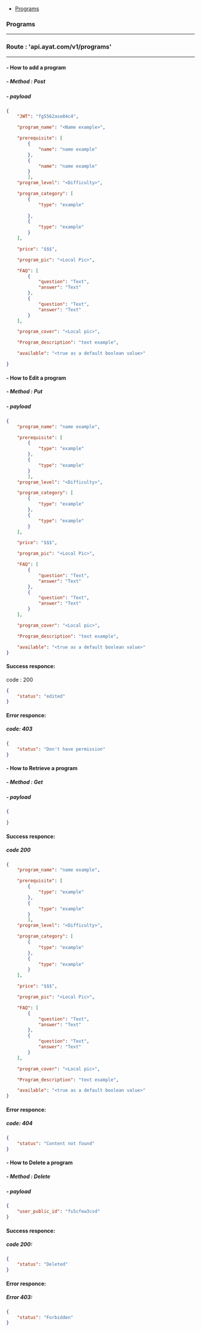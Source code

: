 - [Programs](#Programs)

### Programs
<hr/>

### Route : 'api.ayat.com/v1/programs'

<hr/>

#### - How to add a program
##### - Method : Post
##### - payload
```json
{
    "JWT": "fg5562ase84c4",

    "program_name": "<Name example>",

    "prerequisite": [
        {
            "name": "name example"
        },
        {
            "name": "name example"
        }
        ],
    "program_level": "<Difficulty>",

    "program_category": [
        {
            "type": "example"
            
        },
        {
            "type": "example"
        }
    ],

    "price": "$$$",

    "program_pic": "<Local Pic>",

    "FAQ": [
        {
            "question": "Text",
            "answer": "Text"
        },
        {
            "question": "Text",
            "answer": "Text"
        }
    ],

    "program_cover": "<Local pic>",

    "Program_description": "text example",

    "available": "<true as a default boolean value>"

}
```
#### - How to Edit a program
##### - Method : Put
##### - payload
```json
{
    "program_name": "name example",

    "prerequisite": [
        {
            "type": "example"
        },
        {
            "type": "example"
        }
        ],
    "program_level": "<Difficulty>",

    "program_category": [
        {
            "type": "example"
        },
        {
            "type": "example"
        }
    ],

    "price": "$$$",

    "program_pic": "<Local Pic>",

    "FAQ": [  
        {
            "question": "Text",
            "answer": "Text"
        },
        {
            "question": "Text",
            "answer": "Text"
        }
    ],

    "program_cover": "<Local pic>",

    "Program_description": "text example",

    "available": "<true as a default boolean value>"
}
```
#### Success responce:
code : 200
```json
{
    "status": "edited"
}
```

#### Error responce:
##### code: 403
```json
{
    "status": "Don't have permission"
}
```


#### - How to Retrieve a program
##### - Method : Get
##### - payload

```json
{
    
}
```
#### Success responce:
##### code 200
```json
{
    "program_name": "name example",

    "prerequisite": [
        {
            "type": "example"
        },
        {
            "type": "example"
        }
        ],
    "program_level": "<Difficulty>",

    "program_category": [
        {
            "type": "example"
        },
        {
            "type": "example"
        }
    ],

    "price": "$$$",

    "program_pic": "<Local Pic>",

    "FAQ": [  
        {
            "question": "Text",
            "answer": "Text"
        },
        {
            "question": "Text",
            "answer": "Text"
        }
    ],

    "program_cover": "<Local pic>",

    "Program_description": "text example",

    "available": "<true as a default boolean value>"   
}
```
#### Error responce:
##### code: 404
```json
{
    "status": "Content not found"
}
```

#### - How to Delete a program
##### - Method : Delete
##### - payload

```json
{
    "user_public_id": "fs5cfew3csd"
}
```
#### Success responce:
##### code 200:

```json
{
    "status": "Deleted"
}
```

#### Error responce:
##### Error 403:

```json
{
    "status": "Forbidden"
}
```


